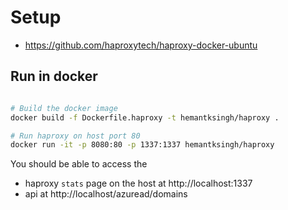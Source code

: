 
# Setup

* https://github.com/haproxytech/haproxy-docker-ubuntu

## Run in docker

```sh

# Build the docker image
docker build -f Dockerfile.haproxy -t hemantksingh/haproxy .

# Run haproxy on host port 80
docker run -it -p 8080:80 -p 1337:1337 hemantksingh/haproxy
```

You should be able to access the

* haproxy `stats` page on the host at http://localhost:1337
* api at http://localhost/azuread/domains
